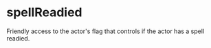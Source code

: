 # spellReadied

Friendly access to the actor's flag that controls if the actor has a spell readied.
